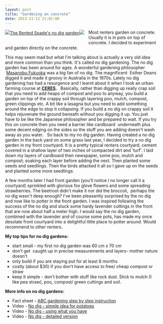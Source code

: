 ```yaml
---
layout: post
title: "Gardening on concrete"
date: 2013-11-12 21:01:00
---
```


<a href="http://3.bp.blogspot.com/-5N59E9T_0UE/UoFbi48J1UI/AAAAAAAABx8/4PxaRbKlTYQ/s1600/IMAG2241.jpg" imageanchor="1" style="clear: left; float: left; margin-bottom: 1em; margin-right: 1em;"><img alt="The Rented Spade's no dig garden" class="imagecache-WYSIWYG_large wysiwyg_img" src="/sites/default/files/imagecache/WYSIWYG_large/wysiwyg_images/story/no%2Bdig%2B1.jpg" style="color: rgb(34, 34, 34); line-height: 1.5;" /><img src="http://3.bp.blogspot.com/-5N59E9T_0UE/UoFbi48J1UI/AAAAAAAABx8/4PxaRbKlTYQ/s400/IMAG2241.jpg" /></a> <span>Most renters garden on concrete. Usually it is in pots on top of concrete. I decided to experiment and garden directly on the concrete. </span>

<span>This may seem mad but what I'm talking about is actually a very old idea and more common than you think. It's called no dig gardening. </span><span>The no dig garden has been around for ages. A wonderful gardening philosopher  <a href="http://www.onestrawrevolution.net/One_Straw_Revolution/One-Straw_Revolution.html" target="_blank">Masanobu Fukuoka</a> </span>was a big fan of no dig. The magnificent  Esther Deans digged it and made it groovy in Australia in the 1970s. Lately no dig gardening has had a resurgence and I learnt about it when I took an urban farming course at **<a href="http://www.ceres.org.au/Training/landingpage" target="_blank">CERES</a>.**   <span><span><span>Basically, rather than digging up really crap soil that you need to add heaps of compost and poo to anyway, you build a garden on top of the crappy soil through layering poo, mulch, compost, green clippings etc. A bit like a </span></span><span>lasagna</span><span><span> but you need to add something around the edge to stop it collapsing. If you build a no dig on crappy soil it helps rejuvenate the ground beneath without you digging it up. You just have to be like the Japanese philosopher and be prepared to wait. If you try this on concrete then you need a barrier like cardboard </span></span></span><span> underneath </span>plus some decent edging on the sides so the stuff you are adding doesn't wash away as you water.   <span>So back to my no dig garden. Having created a no dig garden in the back yard on some grass last year, I decided to try a no dig garden in my front courtyard. It is a pretty typical renters courtyard, cement covered in a shallow layer of two inches of compacted dirt and 'turf'. I laid down my layers of cardboard then newspaper, some poo, mulch and compost; soaking each layer before adding the next. Then planted some seeds and seedlings. Then the birds attacked it all so I gave up on the seeds and planted some more seedlings.</span>

<span>A few months later I had front garden (you'll notice I no longer call it a courtyard) sprinkled with glorious fox glove flowers and some spreading strawberries. The beetroot didn't make it nor did the broccoli,  perhaps the no dig wasn't deep enough? I've been pleasantly surprised by the no dig and now like to potter in the front garden. I was inspired following the success of the no dig and stuck some hardy lavender cuttings in the front that are now about half a meter high. I would say the no dig garden, combined with the lavender and of course some pots, has made my once desolate front courtyard into a delightful little place to potter around. Would recommend to other renters. </span>

**My top tips for no dig gardens:**

*   start small - my first no dig garden was 60 cm x 70 cm
*   don't get  caught up in precise measurements and layers- mother nature doesn't
*   only build if you are staying put for at least 6 months
*   costly (about $30) if you don't have access to free/ cheap compost or straw
*   keep it simple - don't bother with stuff like rock dust. Stick to mulch (I like pea straw), poo, compost/ green cuttings and soil. 

**<span>More info on no dig gardens:</span>**

*   <span>Fact sheet - <a href="http://www.abc.net.au/gardening/stories/s867068.htm" target="_blank">ABC gardening step by step instruction</a></span>
*   <span><span>Video - </span><a href="http://www.youtube.com/watch?v=q1OShZZUt0k" target="_blank">No dig - simple idea for potatoes</a></span>
*   <span>Video - <a href="http://www.youtube.com/watch?v=ewfxHHpDSiw" target="_blank">No dig - using what you have</a></span>
*   <span>Video - <a href="http://www.youtube.com/watch?v=kZugARiOJCQ" target="_blank">No dig - detailed version</a></span>